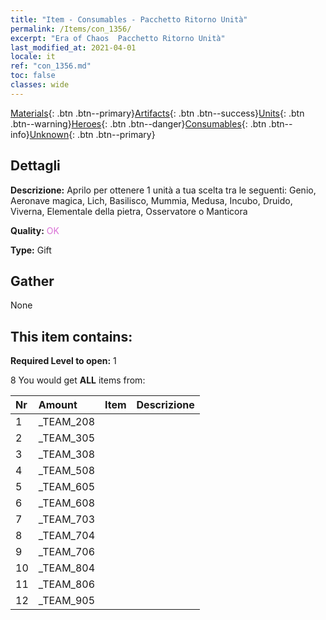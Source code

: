 ```yaml
---
title: "Item - Consumables - Pacchetto Ritorno Unità"
permalink: /Items/con_1356/
excerpt: "Era of Chaos  Pacchetto Ritorno Unità"
last_modified_at: 2021-04-01
locale: it
ref: "con_1356.md"
toc: false
classes: wide
---
```

 [Materials](/it/Items/){: .btn .btn--primary}[Artifacts](/it/Items/Artifacts/){: .btn .btn--success}[Units](/it/Items/Units/){: .btn .btn--warning}[Heroes](/it/Items/Heroes/){: .btn .btn--danger}[Consumables](/it/Items/Consumables/){: .btn .btn--info}[Unknown](/it/Items/Unknown/){: .btn .btn--primary}

## Dettagli
 **Descrizione:** Aprilo per ottenere 1 unità a tua scelta tra le seguenti: Genio, Aeronave magica, Lich, Basilisco, Mummia, Medusa, Incubo, Druido, Viverna, Elementale della pietra, Osservatore o Manticora

 **Quality:** <span style="color: #DA70D6">OK</span>

 **Type:** Gift

## Gather

  None

## This item contains:

 **Required Level to open:** 1

 8 You would get **ALL** items  from:

  | Nr | Amount |     Item    | Descrizione |
  |:---|:-------|:------------|:-----------:|
  | 1 | _TEAM_208 | 
  | 2 | _TEAM_305 | 
  | 3 | _TEAM_308 | 
  | 4 | _TEAM_508 | 
  | 5 | _TEAM_605 | 
  | 6 | _TEAM_608 | 
  | 7 | _TEAM_703 | 
  | 8 | _TEAM_704 | 
  | 9 | _TEAM_706 | 
  | 10 | _TEAM_804 | 
  | 11 | _TEAM_806 | 
  | 12 | _TEAM_905 | 

